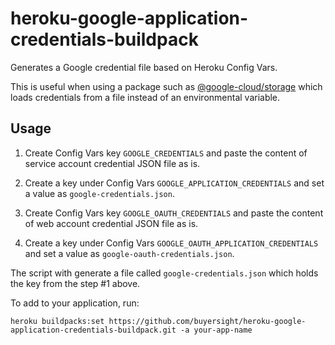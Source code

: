 # heroku-google-application-credentials-buildpack

Generates a Google credential file based on Heroku Config Vars.

This is useful when using a package such as [@google-cloud/storage](https://www.npmjs.com/package/@google-cloud/storage) which loads credentials from a file instead of an environmental variable.

## Usage

1. Create Config Vars key `GOOGLE_CREDENTIALS` and paste the content of service account credential JSON file as is.
2. Create a key under Config Vars `GOOGLE_APPLICATION_CREDENTIALS` and set a value as `google-credentials.json`.

3. Create Config Vars key `GOOGLE_OAUTH_CREDENTIALS` and paste the content of web account credential JSON file as is.
4. Create a key under Config Vars `GOOGLE_OAUTH_APPLICATION_CREDENTIALS` and set a value as `google-oauth-credentials.json`.

The script with generate a file called `google-credentials.json` which holds the key from the step #1 above.

To add to your application, run:

```
heroku buildpacks:set https://github.com/buyersight/heroku-google-application-credentials-buildpack.git -a your-app-name
```
